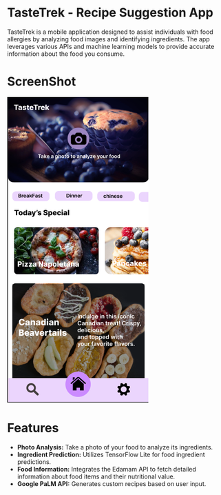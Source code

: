 # TasteTrek - Recipe Suggestion App

TasteTrek is a mobile application designed to assist individuals with food allergies by analyzing food images and identifying ingredients. The app leverages various APIs and machine learning models to provide accurate information about the food you consume.
# ScreenShot
<img src="https://github.com/Rahulr2101/TasteTrek/blob/main/screenshots/Screenshot.png" width="328" height="709">

# Features

- **Photo Analysis:** Take a photo of your food to analyze its ingredients.
- **Ingredient Prediction:** Utilizes TensorFlow Lite for food ingredient predictions.
- **Food Information:** Integrates the Edamam API to fetch detailed information about food items and their nutritional value.
- **Google PaLM API:** Generates custom recipes based on user input.
